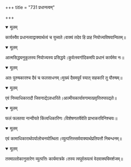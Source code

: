 +++
title = "731 प्रधानत्वम्"

+++


<details open><summary>मूलम्</summary>

कार्यस्यैव प्रधानत्वाद्वाक्यार्थत्वं च युच्यते।वाक्यं तदेव हि प्राह नियोज्यविषयान्वितम्॥
</details>



<details open><summary>मूलम्</summary>

आत्मसिद्ध्यनुकूलस्य नियोज्यस्य प्रसिद्धये।कुर्वत्स्वर्गादिकमपि प्रधानं कार्यमेव नः॥
</details>



<details open><summary>मूलम्</summary>

अतः पुरुषकारश्च दैवं च फलसाधनम्।मुख्यं दैवमपूर्वं स्यात् सहकारि तु पौरुषम्॥
</details>



<details open><summary>मूलम्</summary>

एवं निय्याधिकारादौ जिवनाद्येऽवधारिते।आत्मीयकार्यावगामात्प्रवृत्तिरुपपद्यते॥
</details>



<details open><summary>मूलम्</summary>

फलं फलतया नान्वीयते किंत्वधिकारिणः।विशेषणतयैवेति प्राभाकरविनिश्चयः॥
</details>



<details open><summary>मूलम्</summary>

एवं कामाधिकारार्थपर्यालोचनयोत्थिता।व्युत्पत्तिस्सर्ववाक्यार्थप्रतिपत्तौ निबन्धनम्॥
</details>



<details open><summary>मूलम्</summary>

तस्माल्लोकानुसारेण व्युत्पत्तिः कार्यमात्रके।तस्य त्वपूर्वरूपत्वं वेदवाक्यविमर्शजम्॥
</details>

